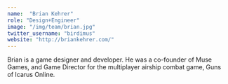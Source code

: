 ```yaml
---
name:  "Brian Kehrer"
role: "Design+Engineer"
image: "/img/team/brian.jpg"
twitter_username: "birdimus"
website: "http://briankehrer.com/"
---
```

Brian is a game designer and developer. He was a co-founder of Muse Games, and Game Director for the multiplayer airship combat game, Guns of Icarus Online.